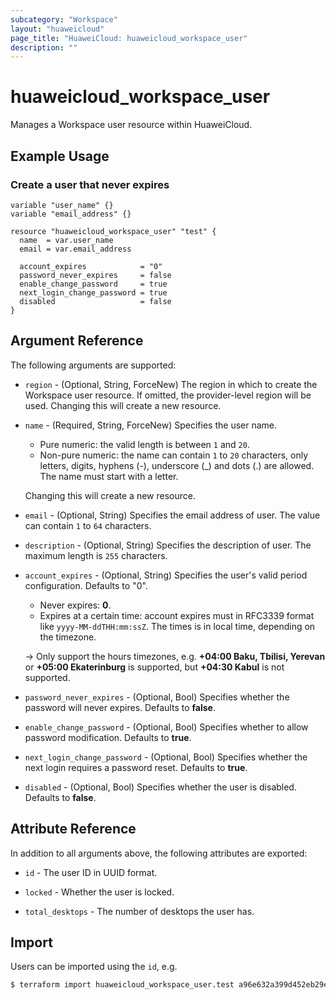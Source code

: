 ```yaml
---
subcategory: "Workspace"
layout: "huaweicloud"
page_title: "HuaweiCloud: huaweicloud_workspace_user"
description: ""
---
```


# huaweicloud_workspace_user

Manages a Workspace user resource within HuaweiCloud.

## Example Usage

### Create a user that never expires

```hcl
variable "user_name" {}
variable "email_address" {}

resource "huaweicloud_workspace_user" "test" {
  name  = var.user_name
  email = var.email_address

  account_expires            = "0"
  password_never_expires     = false
  enable_change_password     = true
  next_login_change_password = true
  disabled                   = false
}
```

## Argument Reference

The following arguments are supported:

* `region` - (Optional, String, ForceNew) The region in which to create the Workspace user resource.
  If omitted, the provider-level region will be used. Changing this will create a new resource.

* `name` - (Required, String, ForceNew) Specifies the user name.
  + Pure numeric: the valid length is between `1` and `20`.
  + Non-pure numeric: the name can contain `1` to `20` characters, only letters, digits, hyphens (-), underscore (_) and
  dots (.) are allowed. The name must start with a letter.

  Changing this will create a new resource.

* `email` - (Optional, String) Specifies the email address of user. The value can contain `1` to `64` characters.

* `description` - (Optional, String) Specifies the description of user. The maximum length is `255` characters.

* `account_expires` - (Optional, String) Specifies the user's valid period configuration.
  Defaults to "0".
  + Never expires: **0**.
  + Expires at a certain time: account expires must in RFC3339 format like `yyyy-MM-ddTHH:mm:ssZ`.
    The times is in local time, depending on the timezone.

  -> Only support the hours timezones, e.g. **+04:00 Baku, Tbilisi, Yerevan** or **+05:00 Ekaterinburg** is supported,
     but **+04:30 Kabul** is not supported.

* `password_never_expires` - (Optional, Bool) Specifies whether the password will never expires.
  Defaults to **false**.

* `enable_change_password` - (Optional, Bool) Specifies whether to allow password modification.
  Defaults to **true**.

* `next_login_change_password` - (Optional, Bool) Specifies whether the next login requires a password reset.
  Defaults to **true**.

* `disabled` - (Optional, Bool) Specifies whether the user is disabled.
  Defaults to **false**.

## Attribute Reference

In addition to all arguments above, the following attributes are exported:

* `id` - The user ID in UUID format.

* `locked` - Whether the user is locked.

* `total_desktops` - The number of desktops the user has.

## Import

Users can be imported using the `id`, e.g.

```bash
$ terraform import huaweicloud_workspace_user.test a96e632a399d452eb29e5091e0af806a
```
